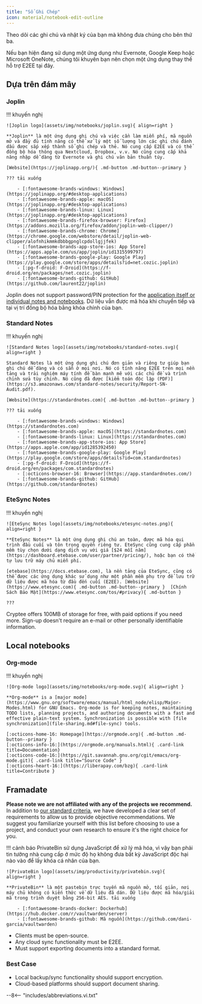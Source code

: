 ```yaml
---
title: "Sổ Ghi Chép"
icon: material/notebook-edit-outline
---
```


Theo dõi các ghi chú và nhật ký của bạn mà không đưa chúng cho bên thứ ba.

Nếu bạn hiện đang sử dụng một ứng dụng như Evernote, Google Keep hoặc Microsoft OneNote, chúng tôi khuyên bạn nên chọn một ứng dụng thay thế hỗ trợ E2EE tại đây.

## Dựa trên đám mây

### Joplin

!!! khuyến nghị

    ![Joplin logo](assets/img/notebooks/joplin.svg){ align=right }
    
    **Joplin** là một ứng dụng ghi chú và việc cần làm miễn phí, mã nguồn mở và đầy đủ tính năng có thể xử lý một số lượng lớn các ghi chú đánh dấu được sắp xếp thành sổ ghi chép và thẻ. Nó cung cấp E2EE và có thể đồng bộ hóa thông qua Nextcloud, Dropbox, v.v. Nó cũng cung cấp khả năng nhập dễ dàng từ Evernote và ghi chú văn bản thuần túy.
    
    [Website](https://joplinapp.org/){ .md-button .md-button--primary }
    
    ??? tải xuống
    
        - [:fontawesome-brands-windows: Windows](https://joplinapp.org/#desktop-applications)
        - [:fontawesome-brands-apple: macOS](https://joplinapp.org/#desktop-applications)
        - [:fontawesome-brands-linux: Linux](https://joplinapp.org/#desktop-applications)
        - [:fontawesome-brands-firefox-browser: Firefox](https://addons.mozilla.org/firefox/addon/joplin-web-clipper/)
        - [:fontawesome-brands-chrome: Chrome](https://chrome.google.com/webstore/detail/joplin-web-clipper/alofnhikmmkdbbbgpnglcpdollgjjfek)
        - [:fontawesome-brands-app-store-ios: App Store](https://apps.apple.com/us/app/joplin/id1315599797)
        - [:fontawesome-brands-google-play: Google Play](https://play.google.com/store/apps/details?id=net.cozic.joplin)
        - [:pg-f-droid: F-Droid](https://f-droid.org/en/packages/net.cozic.joplin)
        - [:fontawesome-brands-github: GitHub](https://github.com/laurent22/joplin)

Joplin does not support password/PIN protection for the [application itself or individual notes and notebooks](https://github.com/laurent22/joplin/issues/289). Dữ liệu vẫn được mã hóa khi chuyển tiếp và tại vị trí đồng bộ hóa bằng khóa chính của bạn.

### Standard Notes

!!! khuyến nghị

    ![Standard Notes logo](assets/img/notebooks/standard-notes.svg){ align=right }
    
    Standard Notes là một ứng dụng ghi chú đơn giản và riêng tư giúp bạn ghi chú dễ dàng và có sẵn ở mọi nơi. Nó có tính năng E2EE trên mọi nền tảng và trải nghiệm máy tính để bàn mạnh mẽ với các chủ đề và trình chỉnh sửa tùy chỉnh. Nó cũng đã được [kiểm toán độc lập (PDF)](https://s3.amazonaws.com/standard-notes/security/Report-SN-Audit.pdf).
    
    [Website](https://standardnotes.com){ .md-button .md-button--primary }
    
    ??? tải xuống
    
        - [:fontawesome-brands-windows: Windows](https://standardnotes.com)
        - [:fontawesome-brands-apple: macOS](https://standardnotes.com)
        - [:fontawesome-brands-linux: Linux](https://standardnotes.com)
        - [:fontawesome-brands-app-store-ios: App Store](https://apps.apple.com/app/id1285392450)
        - [:fontawesome-brands-google-play: Google Play](https://play.google.com/store/apps/details?id=com.standardnotes)
        - [:pg-f-droid: F-Droid](https://f-droid.org/en/packages/com.standardnotes)
        - [:octicons-browser-16: Browser](https://app.standardnotes.com/)
        - [:fontawesome-brands-github: GitHub](https://github.com/standardnotes)

### EteSync Notes

!!! khuyến nghị

    ![EteSync Notes logo](assets/img/notebooks/etesync-notes.png){ align=right }
    
    **EteSync Notes** là một ứng dụng ghi chú an toàn, được mã hóa qui trình đầu cuối và tôn trọng quyền riêng tư. EteSync cũng cung cấp phần mềm tùy chọn dưới dạng dịch vụ với giá [$24 mỗi năm](https://dashboard.etebase.com/user/partner/pricing/), hoặc bạn có thể tự lưu trữ máy chủ miễn phí.
    
    [etebase](https://docs.etebase.com), là nền tảng của EteSync, cũng có thể được các ứng dụng khác sử dụng như một phần mềm phụ trợ để lưu trữ dữ liệu được mã hóa từ đầu đến cuối (E2EE). [Website](https://www.etesync.com){ .md-button .md-button--primary }  [Chính Sách Bảo Mật](https://www.etesync.com/tos/#privacy){ .md-button }
    
    ???

Cryptee offers 100MB of storage for free, with paid options if you need more. Sign-up doesn't require an e-mail or other personally identifiable information.

## Local notebooks

### Org-mode

!!! khuyến nghị

    ![Org-mode logo](assets/img/notebooks/org-mode.svg){ align=right }
    
    **Org-mode** is a [major mode](https://www.gnu.org/software/emacs/manual/html_node/elisp/Major-Modes.html) for GNU Emacs. Org-mode is for keeping notes, maintaining TODO lists, planning projects, and authoring documents with a fast and effective plain-text system. Synchronization is possible with [file synchronization](file-sharing.md#file-sync) tools.
    
    [:octicons-home-16: Homepage](https://orgmode.org){ .md-button .md-button--primary }
    [:octicons-info-16:](https://orgmode.org/manuals.html){ .card-link title=Documentation}
    [:octicons-code-16:](https://git.savannah.gnu.org/cgit/emacs/org-mode.git){ .card-link title="Source Code" }
    [:octicons-heart-16:](https://liberapay.com/bzg){ .card-link title=Contribute }

## Framadate

**Please note we are not affiliated with any of the projects we recommend.** In addition to [our standard criteria](about/criteria.md), we have developed a clear set of requirements to allow us to provide objective recommendations. We suggest you familiarize yourself with this list before choosing to use a project, and conduct your own research to ensure it's the right choice for you.

!!! cảnh báo
    PrivateBin sử dụng JavaScript để xử lý mã hóa, vì vậy bạn phải tin tưởng nhà cung cấp ở mức độ họ không đưa bất kỳ JavaScript độc hại nào vào để lấy khóa cá nhân của bạn.

    ![PrivateBin logo](assets/img/productivity/privatebin.svg){ align=right }
    
    **PrivateBin** là một pastebin trực tuyến mã nguồn mở, tối giản, nơi máy chủ không có kiến ​​thức về dữ liệu đã dán. Dữ liệu được mã hóa/giải mã trong trình duyệt bằng 256-bit AES. tải xuống
    
        - [:fontawesome-brands-docker: Dockerhub](https://hub.docker.com/r/vaultwarden/server)
        - [:fontawesome-brands-github: Mã nguồn](https://github.com/dani-garcia/vaultwarden)

- Clients must be open-source.
- Any cloud sync functionality must be E2EE.
- Must support exporting documents into a standard format.

### Best Case

- Local backup/sync functionality should support encryption.
- Cloud-based platforms should support document sharing.

--8<-- "includes/abbreviations.vi.txt"
